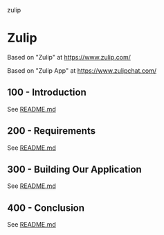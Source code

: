 zulip
# Zulip

Based on "Zulip" at https://www.zulip.com/

Based on "Zulip App" at https://www.zulipchat.com/

## 100 - Introduction

See [README.md](./100/README.md)

## 200 - Requirements

See [README.md](./200/README.md)

## 300 - Building Our Application

See [README.md](./300/README.md)

## 400 - Conclusion

See [README.md](./400/README.md)
